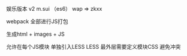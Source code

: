 娱乐版本 v2  m.sui （es6） wap => zkxx

webpack 全部进行JS打包

生成html + images + JS


允许在每个JS模块 
	单独引入LESS
	LESS 最外层需要定义模块CSS 避免冲突

